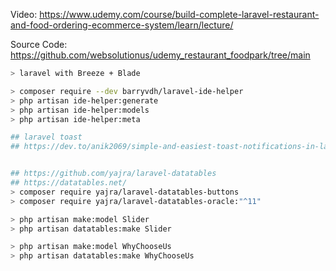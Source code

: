 Video: https://www.udemy.com/course/build-complete-laravel-restaurant-and-food-ordering-ecommerce-system/learn/lecture/

Source Code: https://github.com/websolutionus/udemy_restaurant_foodpark/tree/main

```bash
> laravel with Breeze + Blade

> composer require --dev barryvdh/laravel-ide-helper
> php artisan ide-helper:generate
> php artisan ide-helper:models
> php artisan ide-helper:meta

## laravel toast
## https://dev.to/anik2069/simple-and-easiest-toast-notifications-in-laravel-a-quick-guide-2dj6


## https://github.com/yajra/laravel-datatables
## https://datatables.net/
> composer require yajra/laravel-datatables-buttons
> composer require yajra/laravel-datatables-oracle:"^11"

> php artisan make:model Slider
> php artisan datatables:make Slider

> php artisan make:model WhyChooseUs
> php artisan datatables:make WhyChooseUs
```
